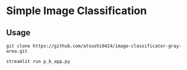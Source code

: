 # Simple Image Classification 
## Usage
`git clone https://github.com/atsushi0424/image-classificator-gray-area.git`

`streamlit run p_b_app.py`
